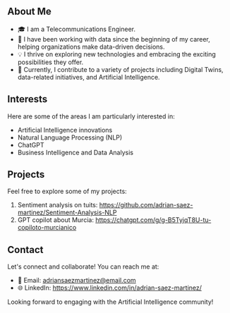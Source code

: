 ## About Me

- 🎓 I am a Telecommunications Engineer.
- 👔 I have been working with data since the beginning of my career, helping organizations make data-driven decisions.
- 💡 I thrive on exploring new technologies and embracing the exciting possibilities they offer.
- 💼 Currently, I contribute to a variety of projects including Digital Twins, data-related initiatives, and Artificial Intelligence.

## Interests

Here are some of the areas I am particularly interested in:

- Artificial Intelligence innovations
- Natural Language Processing (NLP)
- ChatGPT
- Business Intelligence and Data Analysis

## Projects

Feel free to explore some of my projects:

1. Sentiment analysis on tuits: https://github.com/adrian-saez-martinez/Sentiment-Analysis-NLP
2. GPT copilot about Murcia: https://chatgpt.com/g/g-B5TyjqT8U-tu-copiloto-murcianico

## Contact

Let's connect and collaborate! You can reach me at:

- 📧 Email: adriansaezmartinez@email.com
- 🌐 LinkedIn: https://www.linkedin.com/in/adrian-saez-martinez/

Looking forward to engaging with the Artificial Intelligence community!

